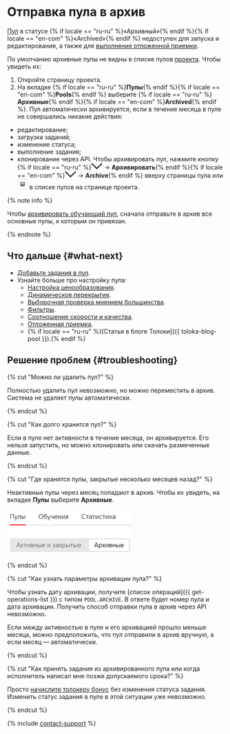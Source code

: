 # Отправка пула в архив

[Пул](../../glossary.md#pool) в статусе {% if locale == "ru-ru" %}«Архивный»{% endif %}{% if locale == "en-com" %}«Archived»{% endif %} недоступен для запуска и редактирования, а также для [выполнения отложенной приемки](accept.md).

По умолчанию архивные пулы не видны в списке пулов [проекта](../../glossary.md#project). Чтобы увидеть их:
1. Откройте страницу проекта.
1. На вкладке {% if locale == "ru-ru" %}**Пулы**{% endif %}{% if locale == "en-com" %}**Pools**{% endif %} выберите {% if locale == "ru-ru" %}**Архивные**{% endif %}{% if locale == "en-com" %}**Archived**{% endif %}.
 Пул автоматически архивируется, если в течение месяца в пуле не совершались никакие действия:
- редактирование;
- загрузка заданий;
- изменение статуса;
- выполнение задания;
- клонирование через API.
Чтобы архивировать пул, нажмите кнопку {% if locale == "ru-ru" %}![](../_images/drop-down.svg) → **Архивировать**{% endif %}{% if locale == "en-com" %}![](../_images/drop-down.svg) → **Archive**{% endif %} вверху страницы пула или ![](../_images/other/pool-action-archive.png) в списке пулов на странице проекта.

{% note info %}

Чтобы [архивировать обучающий пул](train.md), сначала отправьте в архив все основные пулы, к которым он привязан.

{% endnote %}



## Что дальше {#what-next}

- [Добавьте задания в пул](pool.md).
- Узнайте больше про настройку пула:
    - [Настройка ценообразования](dynamic-pricing.md).
    - [Динамическое перекрытие](dynamic-overlap.md).
    - [Выборочная проверка мнением большинства](selective-mvote.md).
    - [Фильтры](filters.md).
    - [Соотношение скорости и качества](adjust.md).
    - [Отложенная приемка](offline-accept.md).
    - {% if locale == "ru-ru" %}[Статья в блоге Толоки]({{ toloka-blog-pool }}).{% endif %}



## Решение проблем {#troubleshooting}

{% cut "Можно ли удалить пул?" %}

Полностью удалить пул невозможно, но можно переместить в архив. Система не удаляет пулы автоматически.

{% endcut %}

{% cut "Как долго хранится пул?" %}

Если в пуле нет активности в течение месяца, он архивируется. Его нельзя запустить, но можно клонировать или скачать размеченные данные.

{% endcut %}

{% cut "Где хранятся пулы, закрытые несколько месяцев назад?" %}

Неактивные пулы через месяц попадают в архив. Чтобы их увидеть, на вкладке **Пулы** выберите **Архивные**.

![](../_images/troubleshooting/pools-archived.png)

{% endcut %}

{% cut "Как узнать параметры архивации пула?" %}

Чтобы узнать дату архивации, получите [список операций]({{ get-operations-list }}) с типом `POOL.ARCHIVE`. В ответе будет номер пула и дата архивации. Получить способ отправки пула в архив через API невозможно.

Если между активностью в пуле и его архивацией прошло меньше месяца, можно предположить, что пул отправили в архив вручную, а если месяц — автоматически.

{% endcut %}

{% cut "Как принять задания из архивированного пула или когда исполнитель написал мне позже допускаемого срока?" %}

Просто [начислите толокеру бонус](bonus.md) без изменения статуса задания. Изменить статус задания в пуле в этой ситуации уже невозможно.

{% endcut %}

{% include [contact-support](../_includes/contact-support-help.md) %}